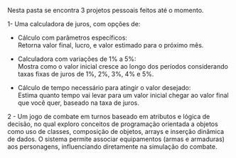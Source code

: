 Nesta pasta se encontra 3 projetos pessoais feitos até o momento.

1- Uma calculadora de juros, com opções de:

   * Cálculo com parâmetros específicos:  
     Retorna valor final, lucro, e valor estimado para o próximo mês.  
   
   * Calculadora com variações de 1% a 5%:  
     Mostra como o valor inicial cresce ao longo dos períodos considerando taxas fixas de juros de 1%, 2%, 3%, 4% e 5%.  
   
   * Cálculo de tempo necessário para atingir o valor desejado:  
     Estima quanto tempo vai levar para um valor inicial chegar ao valor final que você quer, baseado na taxa de juros.

2 - Um jogo de combate em turnos baseado em atributos e lógica de decisão, no qual exploro conceitos de programação orientada a objetos como uso de classes, composição de objetos, arrays e inserção dinâmica de dados. O sistema permite associar equipamentos (armas e armaduras) aos personagens, influenciando diretamente na simulação do combate.
